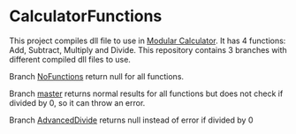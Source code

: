 # CalculatorFunctions

This project compiles dll file to use in [Modular Calculator](https://github.com/PeterisEcis/ModularCalculator). It has 4 functions: Add, Subtract, Multiply and Divide.
This repository contains 3 branches with different compiled dll files to use.

Branch [NoFunctions](https://github.com/PeterisEcis/CalculatorFunctions/tree/NoFunctions) return null for all functions.

Branch [master](https://github.com/PeterisEcis/CalculatorFunctions/tree/master) returns normal results for all functions but does not check if divided by 0, so it can throw an error.

Branch [AdvancedDivide](https://github.com/PeterisEcis/CalculatorFunctions/tree/AdvancedDivide) returns null instead of error if divided by 0
